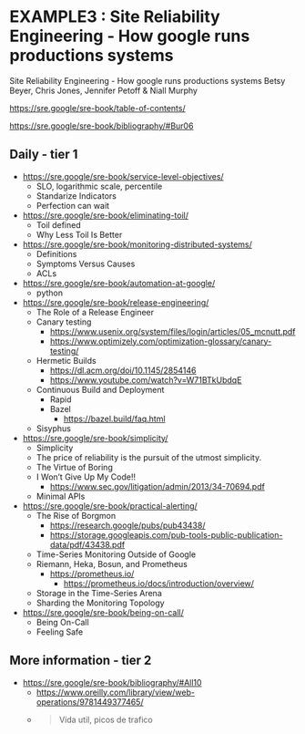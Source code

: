 # EXAMPLE3 : Site Reliability Engineering - How google runs productions systems

Site Reliability Engineering - How google runs productions systems
Betsy Beyer, Chris Jones, Jennifer Petoff & Niall Murphy

https://sre.google/sre-book/table-of-contents/

https://sre.google/sre-book/bibliography/#Bur06

## Daily - tier 1
- https://sre.google/sre-book/service-level-objectives/
    - SLO, logarithmic scale, percentile
    - Standarize Indicators
    - Perfection can wait
- https://sre.google/sre-book/eliminating-toil/
    - Toil defined
    - Why Less Toil Is Better
- https://sre.google/sre-book/monitoring-distributed-systems/
    - Definitions
    - Symptoms Versus Causes
    - ACLs
- https://sre.google/sre-book/automation-at-google/
    - python
- https://sre.google/sre-book/release-engineering/
    - The Role of a Release Engineer
    - Canary testing
        - https://www.usenix.org/system/files/login/articles/05_mcnutt.pdf
        - https://www.optimizely.com/optimization-glossary/canary-testing/
    - Hermetic Builds
        - https://dl.acm.org/doi/10.1145/2854146
        - https://www.youtube.com/watch?v=W71BTkUbdqE
    - Continuous Build and Deployment
        - Rapid
        - Bazel
            - https://bazel.build/faq.html
    - Sisyphus
- https://sre.google/sre-book/simplicity/
    - Simplicity
    - The price of reliability is the pursuit of the utmost simplicity.
    - The Virtue of Boring
    - I Won’t Give Up My Code!!
        - https://www.sec.gov/litigation/admin/2013/34-70694.pdf
    - Minimal APIs
- https://sre.google/sre-book/practical-alerting/
    - The Rise of Borgmon
        - https://research.google/pubs/pub43438/
        - https://storage.googleapis.com/pub-tools-public-publication-data/pdf/43438.pdf
    - Time-Series Monitoring Outside of Google
    - Riemann, Heka, Bosun, and Prometheus
        - https://prometheus.io/
            - https://prometheus.io/docs/introduction/overview/
    - Storage in the Time-Series Arena
    - Sharding the Monitoring Topology
- https://sre.google/sre-book/being-on-call/
    - Being On-Call
    - Feeling Safe

## More information - tier 2

- https://sre.google/sre-book/bibliography/#All10
    - https://www.oreilly.com/library/view/web-operations/9781449377465/
    - > Vída util, picos de trafico